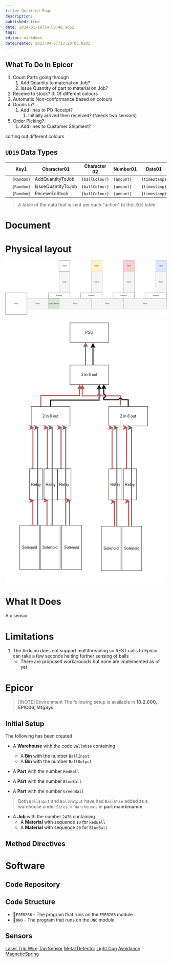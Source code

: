 ```yaml
---
title: Untitled Page
description: 
published: true
date: 2024-01-19T14:58:48.905Z
tags: 
editor: markdown
dateCreated: 2023-04-27T13:20:03.020Z
---
```


## What To Do In Epicor
1. Count Parts going through 
	1. Add Quantity to material on Job?
	2. Issue Quantity of part to material on Job?
2. Receive to stock? 
	3. Of different colours
3. Automatic Non-conformance based on colours
4. Goods In?
	1. Add lines to PO Receipt?
		1. Initially arrived then received? (Needs two sensors)
5. Order Picking?
	1. Add lines to Customer Shipment?

sorting out different colours

## `UD19` Data Types
|     | Key1       | Character01        | Character 02   | Number01   | Date01        |
| --- | ---------- | ------------------ | -------------- | ---------- | ------------- |
|     | `{Random}` | AddQuantityToJob   | `{ballColour}` | `{amount}` | `{timestamp}` |
|     | `{Random}` | IssueQuantityToJob | `{ballColour}` | `{amount}` | `{timestamp}` |
|     | `{Random}` | ReceiveToStock     | `{ballColour}` | `{amount}` | `{timestamp}` | 
> A table of the data that is sent per each "action" to the `UD19` table







# Document
# Physical layout
![arduino.png](/arduino.png)

![image_2023-10-31_132424075.png](/image_2023-10-31_132424075.png)
# What It Does
A x sensor

# Limitations
1. The Arduino does not support multithreading so REST calls to Epicor can take a few seconds halting further sensing of balls
	- There are proposed workarounds but none are implemented as of yet


# Epicor

> [!NOTE] Environment
> The following setup is available in **10.2.600, EPIC06, MfgSys**

## Initial Setup
The following has been created
- A **Warehouse** with the code `BallWhse` containing
	- A **Bin** with the number `BallInput`
	- A **Bin** with the number `BallOutput`

- A **Part** with the number `RedBall`
- A **Part** with the number `BlueBall`
- A **Part** with the number `GreenBall`
> Both `BallInput` and `BallOutput` have had `BallWhse` added as a warehouse under `Sites > Warehouses` in **part maintenance**

- A **Job** with the number `2476` containing
	- A **Material** with sequence `10` for `RedBall`
	- A **Material** with sequence `20` for `BlueBall`

## Method Directives





# Software
## Code Repository

## Code Structure
- 📁`ESP8266` - The program that runs on the `ESP8266` module
- 📁`UNO` - The program that runs on the `UNO` module


## Sensors
[Laser Trip Wire](/Apps/Arduino/Arduino/LaserSensor)
[Tap Sensor](/Apps/Arduino/Arduino/TapSensor)
[Metal Detector](/Apps/Arduino/Arduino/MetalTouch)
[Light Cup](/Apps/Arduino/Arduino/LightCup)
[Avoidance](/Apps/Arduino/Arduino/Avoidance)
[MagneticSpring](/Apps/Arduino/Arduino/MagneticSpring)